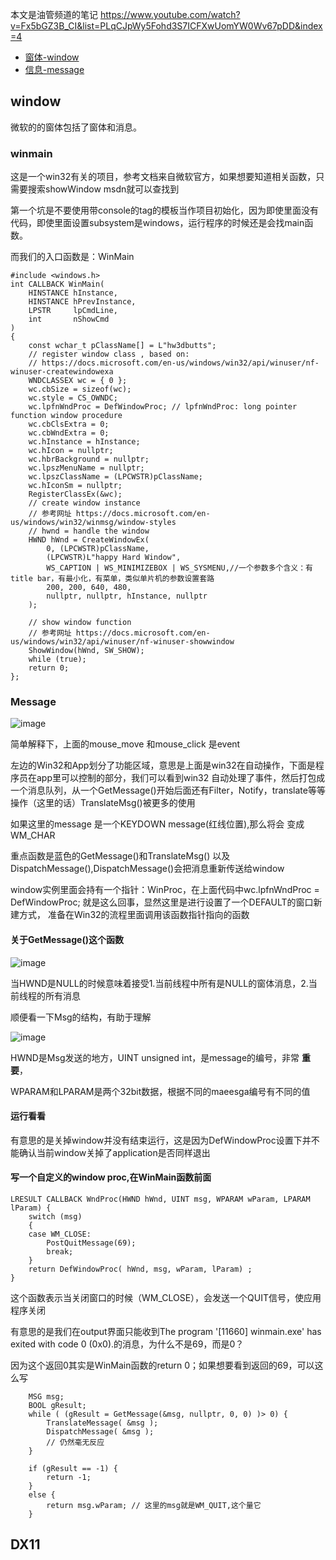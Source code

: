 本文是油管频道的笔记 https://www.youtube.com/watch?v=Fx5bGZ3B_CI&list=PLqCJpWy5Fohd3S7ICFXwUomYW0Wv67pDD&index=4

- [窗体-window](#mainwindow)
- [信息-message](#message)



## window
微软的的窗体包括了窗体和消息。
<span id="mainwindow"></span>
### winmain
这是一个win32有关的项目，参考文档来自微软官方，如果想要知道相关函数，只需要搜索showWindow msdn就可以查找到

第一个坑是不要使用带console的tag的模板当作项目初始化，因为即使里面没有代码，即使里面设置subsystem是windows，运行程序的时候还是会找main函数。

而我们的入口函数是：WinMain
```
#include <windows.h>
int CALLBACK WinMain(
    HINSTANCE hInstance,
    HINSTANCE hPrevInstance,
    LPSTR     lpCmdLine,
    int       nShowCmd
)
{
    const wchar_t pClassName[] = L"hw3dbutts";
    // register window class , based on:
    // https://docs.microsoft.com/en-us/windows/win32/api/winuser/nf-winuser-createwindowexa
    WNDCLASSEX wc = { 0 };
    wc.cbSize = sizeof(wc);
    wc.style = CS_OWNDC;
    wc.lpfnWndProc = DefWindowProc; // lpfnWndProc: long pointer function window procedure
    wc.cbClsExtra = 0;
    wc.cbWndExtra = 0;
    wc.hInstance = hInstance;
    wc.hIcon = nullptr;
    wc.hbrBackground = nullptr;
    wc.lpszMenuName = nullptr;
    wc.lpszClassName = (LPCWSTR)pClassName;
    wc.hIconSm = nullptr;
    RegisterClassEx(&wc);
    // create window instance
    // 参考网址 https://docs.microsoft.com/en-us/windows/win32/winmsg/window-styles
    // hwnd = handle the window
    HWND hWnd = CreateWindowEx(
        0, (LPCWSTR)pClassName,
        (LPCWSTR)L"happy Hard Window",
        WS_CAPTION | WS_MINIMIZEBOX | WS_SYSMENU,//一个参数多个含义：有title bar，有最小化，有菜单，类似单片机的参数设置套路
        200, 200, 640, 480,
        nullptr, nullptr, hInstance, nullptr
    );

    // show window function
    // 参考网址 https://docs.microsoft.com/en-us/windows/win32/api/winuser/nf-winuser-showwindow
    ShowWindow(hWnd, SW_SHOW);
    while (true);
    return 0;
};
```
<span id="message"></span>
### Message
![image](https://user-images.githubusercontent.com/47411365/126618040-80c063a7-7f6a-411b-ab35-c18bef2c9e81.png)

简单解释下，上面的mouse_move 和mouse_click 是event

左边的Win32和App划分了功能区域，意思是上面是win32在自动操作，下面是程序员在app里可以控制的部分，我们可以看到win32
自动处理了事件，然后打包成一个消息队列，从一个GetMessage()开始后面还有Filter，Notify，translate等等操作（这里的话）TranslateMsg()被更多的使用

如果这里的message 是一个KEYDOWN message(红线位置),那么将会  变成WM_CHAR

重点函数是蓝色的GetMessage()和TranslateMsg() 以及 DispatchMessage(),DispatchMessage()会把消息重新传送给window

window实例里面会持有一个指针：WinProc，在上面代码中wc.lpfnWndProc = DefWindowProc; 就是这么回事，显然这里是进行设置了一个DEFAULT的窗口新建方式，
准备在Win32的流程里面调用该函数指针指向的函数

#### 关于GetMessage()这个函数
![image](https://user-images.githubusercontent.com/47411365/126830242-7a0f6887-2a8c-4327-8ecf-1f861d6d0d08.png)

当HWND是NULL的时候意味着接受1.当前线程中所有是NULL的窗体消息，2.当前线程的所有消息

顺便看一下Msg的结构，有助于理解

![image](https://user-images.githubusercontent.com/47411365/126830552-7b884518-94e2-414f-a93a-66dfb749b95e.png)

HWND是Msg发送的地方，UINT unsigned int，是message的编号，非常 __重要__，

WPARAM和LPARAM是两个32bit数据，根据不同的maeesga编号有不同的值

#### 运行看看
有意思的是关掉window并没有结束运行，这是因为DefWindowProc设置下并不能确认当前window关掉了application是否同样退出

#### 写一个自定义的window proc,在WinMain函数前面
```
LRESULT CALLBACK WndProc(HWND hWnd, UINT msg, WPARAM wParam, LPARAM lParam) {
    switch (msg)
    {
    case WM_CLOSE:
        PostQuitMessage(69);
        break;
    }
    return DefWindowProc( hWnd, msg, wParam, lParam) ;
}
```
这个函数表示当关闭窗口的时候（WM_CLOSE），会发送一个QUIT信号，使应用程序关闭

有意思的是我们在output界面只能收到The program '[11660] winmain.exe' has exited with code 0 (0x0).的消息，为什么不是69，而是0？

因为这个返回0其实是WinMain函数的return 0；如果想要看到返回的69，可以这么写
```
    MSG msg;
    BOOL gResult;
    while ( (gResult = GetMessage(&msg, nullptr, 0, 0) )> 0) {
        TranslateMessage( &msg );
        DispatchMessage( &msg );
        // 仍然毫无反应
    }

    if (gResult == -1) {
        return -1;
    }
    else {
        return msg.wParam; // 这里的msg就是WM_QUIT,这个量它
    }
```
<span id="dx11"></span>
## DX11

